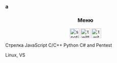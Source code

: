 ### a

<h3 align="center">Меню</h3>
<p align="center">
<a href="https://open.spotify.com/playlist/2AucyUunQjsyEwhmEgZSVC?si=150b344a472c4ddc" target="blank"><img align="center" src="https://simpleicons.org/icons/spotify.svg" alt="spotify" height="30" width="30"/></a>
<a href="https://twitter.com/usersq3lq7eo7g" target="blank"><img align="center" src="https://simpleicons.org/icons/twitter.svg" alt="twitter" height="30" width="30"/></a>
<a href="https://discord.gg/YMcmKD5myT" target="blank"><img align="center" src="https://simpleicons.org/icons/discord.svg" alt="twitch" height="30" width="30"/></a>
</p>

Стрелка JavaScript C/C++ Python C# and Pentest

Linux, VS

